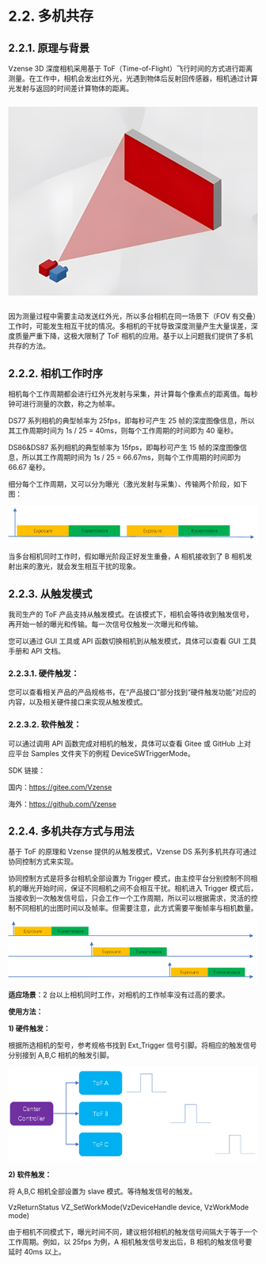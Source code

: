 # 2.2. 多机共存

## 2.2.1. 原理与背景

Vzense 3D 深度相机采用基于 ToF（Time-of-Flight）飞行时间的方式进行距离测量。在工作中，相机会发出红外光，光遇到物体后反射回传感器，相机通过计算光发射与返回的时间差计算物体的距离。

<div class="center">

![Principle and Background](<pic/Principle and Background.png>)

</div>

因为测量过程中需要主动发送红外光，所以多台相机在同一场景下（FOV 有交叠）工作时，可能发生相互干扰的情况。多相机的干扰导致深度测量产生大量误差，深度质量严重下降，这极大限制了 ToF 相机的应用。基于以上问题我们提供了多机共存的方法。

## 2.2.2. 相机工作时序

相机每个工作周期都会进行红外光发射与采集，并计算每个像素点的距离值。每秒钟可进行测量的次数，称之为帧率。

DS77 系列相机的典型帧率为 25fps，即每秒可产生 25 帧的深度图像信息，所以其工作周期时间为 1s / 25 = 40ms，则每个工作周期的时间即为 40 毫秒。

DS86\&DS87 系列相机的典型帧率为 15fps，即每秒可产生 15 帧的深度图像信息，所以其工作周期时间为 1s / 25 = 66.67ms，则每个工作周期的时间即为 66.67 毫秒。

细分每个工作周期，又可以分为曝光（激光发射与采集）、传输两个阶段，如下图：

![exposure and transmission](<pic/exposure and transmission.png>)

当多台相机同时工作时，假如曝光阶段正好发生重叠，A 相机接收到了 B 相机发射出来的激光，就会发生相互干扰的现象。

## 2.2.3. 从触发模式

我司生产的 ToF 产品支持从触发模式。在该模式下，相机会等待收到触发信号，再开始一帧的曝光和传输。每一次信号仅触发一次曝光和传输。

您可以通过 GUI 工具或 API 函数切换相机到从触发模式，具体可以查看 GUI 工具手册和 API 文档。

### 2.2.3.1. 硬件触发：

您可以查看相关产品的产品规格书，在“产品接口”部分找到“硬件触发功能”对应的内容，以及相关硬件接口来实现从触发模式。

### 2.2.3.2. 软件触发：

可以通过调用 API 函数完成对相机的触发，具体可以查看 Gitee 或 GitHub 上对应平台 Samples 文件夹下的例程 DeviceSWTriggerMode。

SDK 链接：

国内：<https://gitee.com/Vzense>​

海外：<https://github.com/Vzense>​

## 2.2.4. 多机共存方式与用法

基于 ToF 的原理和 Vzense 提供的从触发模式，Vzense DS 系列多机共存可通过协同控制方式来实现。

协同控制方式是将多台相机全部设置为 Trigger 模式，由主控平台分别控制不同相机的曝光开始时间，保证不同相机之间不会相互干扰。相机进入 Trigger 模式后，当接收到一次触发信号后，只会工作一个工作周期，所以可以根据需求，灵活的控制不同相机的出图时间以及帧率。但需要注意，此方式需要平衡帧率与相机数量。

![Multi-Cameras Coexist](<pic/Multi-Cameras Coexist.png>)

**适应场景**：2 台以上相机同时工作，对相机的工作帧率没有过高的要求。

**使用方法：**

**1) 硬件触发：**

根据所选相机的型号，参考规格书找到 Ext_Trigger 信号引脚。将相应的触发信号分别接到 A,B,C 相机的触发引脚。

![Hardware trigger](<pic/Hardware trigger.png>)

**2) 软件触发：**

将 A,B,C 相机全部设置为 slave 模式。等待触发信号的触发。

VzReturnStatus VZ_SetWorkMode(VzDeviceHandle device, VzWorkMode mode)

由于相机不同模式下，曝光时间不同，建议相邻相机的触发信号间隔大于等于一个工作周期。例如，以 25fps 为例，A 相机触发信号发出后，B 相机的触发信号要延时 40ms 以上。

<style>
.center
{
  width: auto;
  display: table;
  margin-left: auto;
  margin-right: auto;
}
</style>
